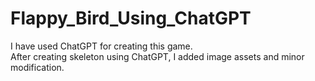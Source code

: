 # Flappy_Bird_Using_ChatGPT
I have used ChatGPT for creating this game.<br/>
After creating skeleton using ChatGPT, I added image assets and minor modification.
